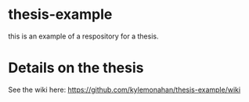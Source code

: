 # thesis-example
this is an example of a respository for a thesis.

# Details on the thesis 

See the wiki here: https://github.com/kylemonahan/thesis-example/wiki
